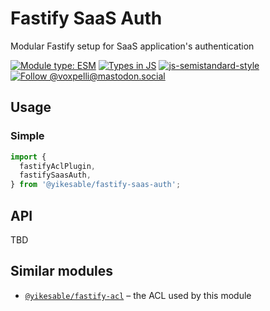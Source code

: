 # Fastify SaaS Auth

Modular Fastify setup for SaaS application's authentication

<!--
[![npm version](https://img.shields.io/npm/v/@yikesable/fastify-saas-auth.svg?style=flat)](https://www.npmjs.com/package/@yikesable/fastify-saas-auth)
[![npm downloads](https://img.shields.io/npm/dm/@yikesable/fastify-saas-auth.svg?style=flat)](https://www.npmjs.com/package/@yikesable/fastify-saas-auth)
-->
[![Module type: ESM](https://img.shields.io/badge/module%20type-esm-brightgreen)](https://github.com/voxpelli/badges-cjs-esm)
[![Types in JS](https://img.shields.io/badge/types_in_js-yes-brightgreen)](https://github.com/voxpelli/types-in-js)
[![js-semistandard-style](https://img.shields.io/badge/code%20style-semistandard-brightgreen.svg)](https://github.com/voxpelli/eslint-config)
[![Follow @voxpelli@mastodon.social](https://img.shields.io/mastodon/follow/109247025527949675?domain=https%3A%2F%2Fmastodon.social&style=social)](https://mastodon.social/@voxpelli)

## Usage

### Simple

```javascript
import {
  fastifyAclPlugin,
  fastifySaasAuth,
} from '@yikesable/fastify-saas-auth';
```

## API

TBD

## Similar modules

* [`@yikesable/fastify-acl`](https://example.com/) – the ACL used by this module

<!--
## See also

* [Announcement blog post](#)
* [Announcement tweet](#)
-->

